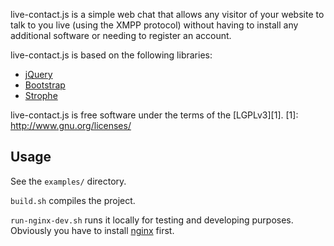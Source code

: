 live-contact.js is a simple web chat that allows any visitor of your website to
talk to you live (using the XMPP protocol) without having to install any
additional software or needing to register an account.

live-contact.js is based on the following libraries:

- [jQuery](http://jquery.com/)
- [Bootstrap](http://getbootstrap.com/)
- [Strophe](http://strophe.im/strophejs/)

live-contact.js is free software under the terms of the [LGPLv3][1].
[1]: http://www.gnu.org/licenses/

## Usage

See the `examples/` directory.

`build.sh` compiles the project.

`run-nginx-dev.sh` runs it locally for testing and developing purposes.
Obviously you have to install [nginx](http://nginx.org/) first.
